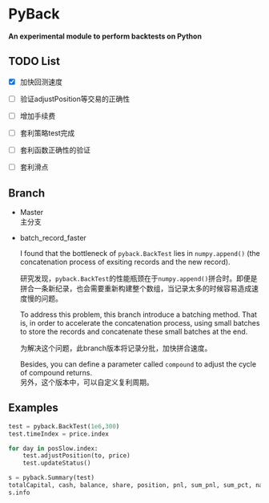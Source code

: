 # PyBack
__An experimental module to perform backtests on Python__

TODO List
---------
- [x] 加快回测速度 
- [ ] 验证adjustPosition等交易的正确性
- [ ] 增加手续费

- [ ] 套利策略test完成
- [ ] 套利函数正确性的验证
- [ ] 套利滑点


Branch
------

- Master  
  主分支
  
- batch_record_faster
  
  I found that the bottleneck of `pyback.BackTest` lies in `numpy.append()` (the concatenation process of exsiting records and the new record).  

  研究发现，`pyback.BackTest`的性能瓶颈在于`numpy.append()`拼合时。即便是拼合一条新纪录，也会需要重新构建整个数组，当记录太多的时候容易造成速度慢的问题。

  To address this problem, this branch introduce a batching method. That is, in order to accelerate the concatenation process, using small batches to store the records and concatenate these small batches at the end.  

  为解决这个问题，此branch版本将记录分批，加快拼合速度。

  Besides, you can define a parameter called `compound` to adjust the cycle of compound returns.  
  另外，这个版本中，可以自定义复利周期。

Examples
--------    
```python
test = pyback.BackTest(1e6,300)
test.timeIndex = price.index

for day in posSlow.index:
    test.adjustPosition(to, price)
    test.updateStatus()

s = pyback.Summary(test)
totalCapital, cash, balance, share, position, pnl, sum_pnl, sum_pct, nav = s.to_frame(columns=price.columns)
s.info
```